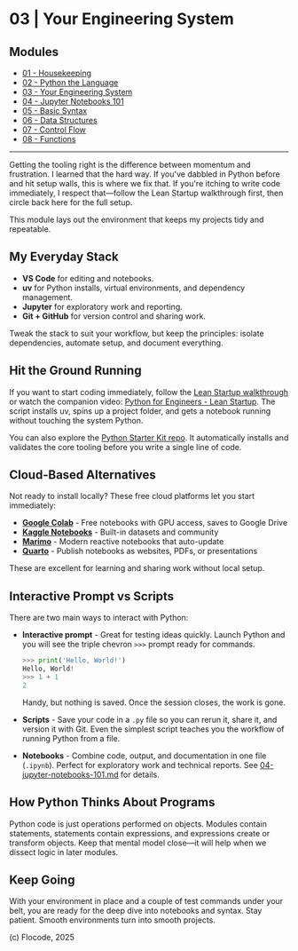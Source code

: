 # 03 | Your Engineering System

## Modules

- [01 - Housekeeping](01-housekeeping.md)
- [02 - Python the Language](02-python-the-language.md)
- [03 - Your Engineering System](03-your-engineering-system.md)
- [04 - Jupyter Notebooks 101](04-jupyter-notebooks-101.md)
- [05 - Basic Syntax](05-basic-syntax.md)
- [06 - Data Structures](06-data-structures.md)
- [07 - Control Flow](07-control-flow.md)
- [08 - Functions](08-functions.md)

---

Getting the tooling right is the difference between momentum and frustration. I learned that the hard way. If you've dabbled in Python before and hit setup walls, this is where we fix that. If you're itching to write code immediately, I respect that—follow the Lean Startup walkthrough first, then circle back here for the full setup.

This module lays out the environment that keeps my projects tidy and repeatable.

## My Everyday Stack

- **VS Code** for editing and notebooks.
- **uv** for Python installs, virtual environments, and dependency management.
- **Jupyter** for exploratory work and reporting.
- **Git + GitHub** for version control and sharing work.

Tweak the stack to suit your workflow, but keep the principles: isolate dependencies, automate setup, and document everything.

## Hit the Ground Running

If you want to start coding immediately, follow the [Lean Startup walkthrough](python-for-engineers-lean-startup.md) or watch the companion video: [Python for Engineers - Lean Startup](https://www.youtube.com/watch?v=kUAJ1WoGsFk). The script installs uv, spins up a project folder, and gets a notebook running without touching the system Python.

You can also explore the [Python Starter Kit repo](https://github.com/joreilly86/Python-Starter-Kit). It automatically installs and validates the core tooling before you write a single line of code.

## Cloud-Based Alternatives

Not ready to install locally? These free cloud platforms let you start immediately:

- **[Google Colab](https://colab.research.google.com/)** - Free notebooks with GPU access, saves to Google Drive
- **[Kaggle Notebooks](https://www.kaggle.com/code)** - Built-in datasets and community
- **[Marimo](https://marimo.io/)** - Modern reactive notebooks that auto-update
- **[Quarto](https://quarto.org/)** - Publish notebooks as websites, PDFs, or presentations

These are excellent for learning and sharing work without local setup.

## Interactive Prompt vs Scripts

There are two main ways to interact with Python:

- **Interactive prompt** - Great for testing ideas quickly. Launch Python and you will see the triple chevron `>>>` prompt ready for commands.

    ```python
    >>> print('Hello, World!')
    Hello, World!
    >>> 1 + 1
    2
    ```

    Handy, but nothing is saved. Once the session closes, the work is gone.

- **Scripts** - Save your code in a `.py` file so you can rerun it, share it, and version it with Git. Even the simplest script teaches you the workflow of running Python from a file.

- **Notebooks** - Combine code, output, and documentation in one file (`.ipynb`). Perfect for exploratory work and technical reports. See [04-jupyter-notebooks-101.md](04-jupyter-notebooks-101.md) for details.

## How Python Thinks About Programs

Python code is just operations performed on objects. Modules contain statements, statements contain expressions, and expressions create or transform objects. Keep that mental model close—it will help when we dissect logic in later modules.

## Keep Going

With your environment in place and a couple of test commands under your belt, you are ready for the deep dive into notebooks and syntax. Stay patient. Smooth environments turn into smooth projects.

(c) Flocode, 2025
